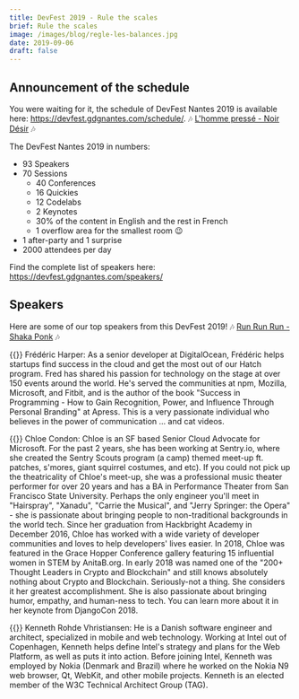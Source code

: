 ```yaml
---
title: DevFest 2019 - Rule the scales
brief: Rule the scales
image: /images/blog/regle-les-balances.jpg
date: 2019-09-06
draft: false
---
```


## Announcement of the schedule
You were waiting for it, the schedule of DevFest Nantes 2019 is available here: https://devfest.gdgnantes.com/schedule/. 🎶 [L'homme pressé - Noir Désir](https://www.youtube.com/watch?v=by1RRP9wa_Y) 🎶

The DevFest Nantes 2019 in numbers:

* 93 Speakers
* 70 Sessions
    * 40 Conferences
    * 16 Quickies
    * 12 Codelabs
    * 2 Keynotes
    * 30% of the content in English and the rest in French
    * 1 overflow area for the smallest room 😉
* 1 after-party and 1 surprise
* 2000 attendees per day

Find the complete list of speakers here: https://devfest.gdgnantes.com/speakers/

## Speakers
Here are some of our top speakers from this DevFest 2019! 🎶 [Run Run Run - Shaka Ponk](https://www.youtube.com/watch?v=eVMBs_I8iqk) 🎶

{{<centered-img src="/images/speakers/frederic_harper.jpg" alt="Frederick Harper" width="150">}}
Frédéric Harper: As a senior developer at DigitalOcean, Frédéric helps startups find success in the cloud and get the most out of our Hatch program. Fred has shared his passion for technology on the stage at over 150 events around the world. He's served the communities at npm, Mozilla, Microsoft, and Fitbit, and is the author of the book "Success in Programming - How to Gain Recognition, Power, and Influence Through Personal Branding" at Apress. This is a very passionate individual who believes in the power of communication ... and cat videos.

{{<centered-img src="/images/speakers/chloe_condon.jpg" alt="Chloe Condon" width="150">}}
Chloe Condon: Chloe is an SF based Senior Cloud Advocate for Microsoft. For the past 2 years, she has been working at Sentry.io, where she created the Sentry Scouts program (a camp) themed meet-up ft. patches, s'mores, giant squirrel costumes, and etc). If you could not pick up the theatricality of Chloe's meet-up, she was a professional music theater performer for over 20 years and has a BA in Performance Theater from San Francisco State University. Perhaps the only engineer you'll meet in "Hairspray", "Xanadu", "Carrie the Musical", and "Jerry Springer: the Opera" - she is passionate about bringing people to non-traditional backgrounds in the world tech. Since her graduation from Hackbright Academy in December 2016, Chloe has worked with a wide variety of developer communities and loves to help developers' lives easier. In 2018, Chloe was featured in the Grace Hopper Conference gallery featuring 15 influential women in STEM by AnitaB.org. In early 2018 was named one of the "200+ Thought Leaders in Crypto and Blockchain" and still knows absolutely nothing about Crypto and Blockchain. Seriously-not a thing. She considers it her greatest accomplishment. She is also passionate about bringing humor, empathy, and human-ness to tech. You can learn more about it in her keynote from DjangoCon 2018.

{{<centered-img src="/images/speakers/kenneth_rohde_christiansen.jpg" alt="Kenneth Rohde Vhristiansen" width="150">}}
Kenneth Rohde Vhristiansen: He is a Danish software engineer and architect, specialized in mobile and web technology. Working at Intel out of Copenhagen, Kenneth helps define Intel's strategy and plans for the Web Platform, as well as puts it into action. Before joining Intel, Kenneth was employed by Nokia (Denmark and Brazil) where he worked on the Nokia N9 web browser, Qt, WebKit, and other mobile projects. Kenneth is an elected member of the W3C Technical Architect Group (TAG).
